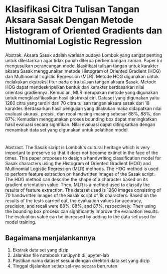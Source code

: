 # Klasifikasi Citra Tulisan Tangan Aksara Sasak Dengan Metode Histogram of Oriented Gradients dan Multinomial Logistic Regression
Abstrak. Aksara Sasak adalah warisan budaya Lombok yang sangat penting untuk dilestarikan agar tidak punah diterpa perkembangan zaman. Paper ini mengusulkan perancangan model klasifikasi tulisan tangan untuk karakter aksara Sasak menggunakan metode Histogram of Oriented Gradient (HOG) dan Multinomial Logistic Regression (MLR). Metode HOG digunakan untuk melakukan ekstraksi fitur pada citra tulisan tangan aksara Sasak. Metode HOG dapat mendeskripsikan bentuk dari karakter berdasarkan nilai orientasi gradiennya. Kemudian, MLR merupakan metode yang digunakan untuk mengklasifikasikan hasil ekstraksi ciri. Dataset yang digunakan yaitu 1260 citra yang terdiri dari 70 citra tulisan tangan aksara sasak dari 18 karakter. Berdasarkan hasil pengujian yang dilakukan maka didapatkan nilai evaluasi akurasi, presisi, dan recal masing-masing sebesar 88%, 88%, dan 87%. Kemudian menggunakan proses bounding box dapat meningkatkan hasil evaluasi secara signifikan. Nilai evaluasi dapat ditingkatkan dengan menambah data set yang digunakan untuk pelatihan model.
# 
Abstract. The Sasak script is Lombok's cultural heritage which is very important to preserve so that it does not become extinct in the face of the times. This paper proposes to design a handwriting classification model for Sasak characters using the Histogram of Oriented Gradient (HOG) and Multinomial Logistic Regression (MLR) methods. The HOG method is used to perform feature extraction on handwritten images of the Sasak script. The HOG method can describe the shape of a character based on its gradient orientation value. Then, MLR is a method used to classify the results of feature extraction. The dataset used is 1260 images consisting of 70 handwritten images of the Sasak script of 18 characters. Based on the results of the tests carried out, the evaluation values for accuracy, precision, and recall were 88%, 88%, and 87%, respectively. Then using the bounding box process can significantly improve the evaluation results. The evaluation value can be increased by adding to the data set used for model training.

## Bagaimana menjalankannya
1. Ekstrak data set yang dizip
2. Jalankan file notebook run.ipynb di jupyter-lab
3. Pastikan nama dataset sesuai dengan direktori data set yang dizip
4. Tinggal dijalankan setiap sel-nya secara berurutan
